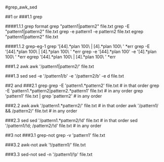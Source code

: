 #grep_awk_sed

##1 or
###1.1 grep

####1.1.1 grep format 
	grep "pattern1\|pattern2" file.txt
	grep -E "pattern1|pattern2" file.txt
	grep -e pattern1 -e pattern2 file.txt
	egrep "pattern1|pattern2" file.txt

####1.1.2 grep-eg-1
	grep '\[44].*plan 100\ \| \[4\].*plan 100\ ' *err
	grep -E '\[44].*plan 100\ | \[4\].*plan 100\ ' *err
	grep -e '\[44].*plan 100' -e '\[4\].*plan 100\ ' *err 
	egrep '\[44].*plan 100\ | \[4\].*plan 100\ ' *err


###1.2 awk
	awk '/pattern1|pattern2/' file.txt

###1.3 sed
	sed -e '/pattern1/b' -e '/pattern2/b' -e d file.txt

##2 and
###2.1 grep
	grep -E 'pattern1.*pattern2' file.txt # in that order
	grep -E 'pattern1.*pattern2|pattern2.*pattern1' file.txt # in any order
	grep 'pattern1' file.txt | grep 'pattern2' # in any order

###2.2 awk
	awk '/pattern1.*pattern2/' file.txt # in that order
	awk '/pattern1/ && /pattern2/' file.txt # in any order

###2.3 sed
	sed '/pattern1.*pattern2/!d' file.txt # in that order
	sed '/pattern1/!d; /pattern2/!d' file.txt # in any order

##3 not
###3.1 grep-not
	grep -v 'pattern1' file.txt

###3.2 awk-not
	awk '!/pattern1/' file.txt

###3.3 sed-not
	sed -n '/pattern1/!p' file.txt